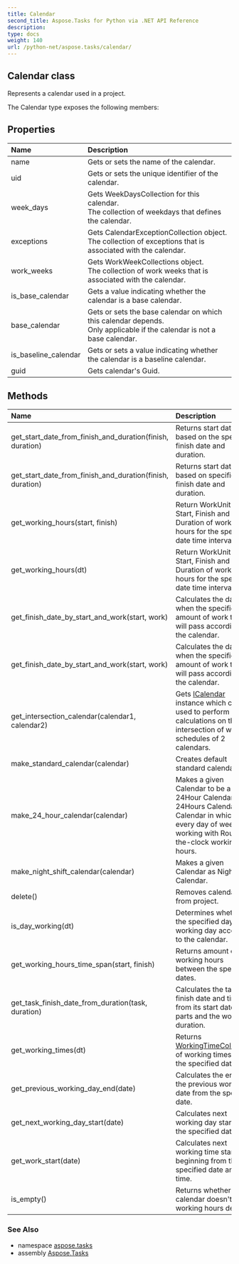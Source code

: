 ```yaml
---
title: Calendar
second_title: Aspose.Tasks for Python via .NET API Reference
description: 
type: docs
weight: 140
url: /python-net/aspose.tasks/calendar/
---
```


## Calendar class

Represents a calendar used in a project.

The Calendar type exposes the following members:
## Properties
| Name | Description |
| :- | :- |
|name|Gets or sets the name of the calendar.|
|uid|Gets or sets the unique identifier of the calendar.|
|week_days|Gets WeekDaysCollection for this calendar.<br/>            The collection of weekdays that defines the calendar.|
|exceptions|Gets CalendarExceptionCollection object.<br/>            The collection of exceptions that is associated with the calendar.|
|work_weeks|Gets WorkWeekCollections object.<br/>            The collection of work weeks that is associated with the calendar.|
|is_base_calendar|Gets a value indicating whether the calendar is a base calendar.|
|base_calendar|Gets or sets the base calendar on which this calendar depends.<br/>            Only applicable if the calendar is not a base calendar.|
|is_baseline_calendar|Gets or sets a value indicating whether the calendar is a baseline calendar.|
|guid|Gets calendar's Guid.|
## Methods
| Name | Description |
| :- | :- |
|get_start_date_from_finish_and_duration(finish, duration)|Returns start date based on the specified finish date and duration.|
|get_start_date_from_finish_and_duration(finish, duration)|Returns start date based on specified finish date and duration.|
|get_working_hours(start, finish)|Return WorkUnit - Start, Finish and Duration of working hours for the specified date time interval.|
|get_working_hours(dt)|Return WorkUnit - Start, Finish and Duration of working hours for the specified date time interval.|
|get_finish_date_by_start_and_work(start, work)|Calculates the date when the specified amount of work time will pass according to the calendar.|
|get_finish_date_by_start_and_work(start, work)|Calculates the date when the specified amount of work time will pass according to the calendar.|
|get_intersection_calendar(calendar1, calendar2)|Gets [ICalendar](/tasks/python-net/aspose.tasks/icalendar/) instance which can be used to perform calculations on the intersection of work schedules of 2 calendars.|
|make_standard_calendar(calendar)|Creates default standard calendar.|
|make_24_hour_calendar(calendar)|Makes a given Calendar to be a 24Hour Calendar.<br/>            24Hours Calendar is a Calendar in which every day of week is working with Round-the-clock working hours.|
|make_night_shift_calendar(calendar)|Makes a given Calendar as Night Shift Calendar.|
|delete()|Removes calendar from project.|
|is_day_working(dt)|Determines whether the specified day is a working day according to the calendar.|
|get_working_hours_time_span(start, finish)|Returns amount of working hours between the specified dates.|
|get_task_finish_date_from_duration(task, duration)|Calculates the task finish date and time from its start date, split parts and the work duration.|
|get_working_times(dt)|Returns [WorkingTimeCollection](/tasks/python-net/aspose.tasks/workingtimecollection/) of working times for the specified date.|
|get_previous_working_day_end(date)|Calculates the end of the previous working date from the specified date.|
|get_next_working_day_start(date)|Calculates next working day start for the specified date.|
|get_work_start(date)|Calculates next working time start beginning from the specified date and time.|
|is_empty()|Returns whether the calendar doesn't have working hours defined.|

### See Also

* namespace [aspose.tasks](/tasks/python-net/aspose.tasks/)
* assembly [Aspose.Tasks](/tasks/python-net/)


